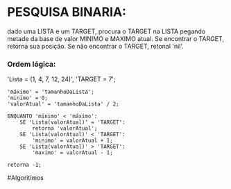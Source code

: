# PESQUISA BINARIA:

dado uma LISTA e um TARGET, procura o TARGET na LISTA pegando metade da base de valor MINIMO e MAXIMO atual.
Se encontrar o TARGET, retorna sua posição.
Se não encontrar o TARGET, retonal 'nil'.


### Ordem lógica:

'Lista  = (1, 4, 7, 12, 24)', 'TARGET = 7';
	
	'máximo' = 'tamanhoDaLista';
	'minimo' = 0;
	'valorAtual' = 'tamanhoDaLista' / 2;

	ENQUANTO 'minimo' < 'máximo':
		SE 'Lista(valorAtual)' = 'TARGET':
			retorna 'valorAtual';			
		SE 'Lista(valorAtual)' < 'TARGET':
			'minimo' = valorAtual + 1;
		SE 'Lista(valorAtual)' > 'TARGET':
			'maximo' = valorAtual - 1;

	retorna -1;

#Algoritimos